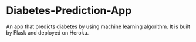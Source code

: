 # Diabetes-Prediction-App
An app that predicts diabetes by using machine learning algorithm. It is built by Flask and deployed on Heroku.
